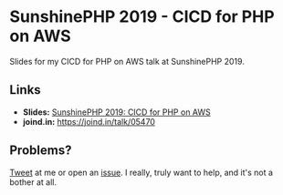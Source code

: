 # SunshinePHP 2019 - CICD for PHP on AWS

Slides for my CICD for PHP on AWS talk at SunshinePHP 2019.

## Links
* **Slides:** [SunshinePHP 2019: CICD for PHP on AWS](CICD%20for%20PHP%20on%20AWS%20-%20SunshinePHP%202019.pdf?raw=true)
* **joind.in:** https://joind.in/talk/05470

## Problems?

[Tweet](https://twitter.com/michaelmoussa) at me or open an [issue](https://github.com/michaelmoussa/talks/issues). I really, truly want to help, and it's not a bother at all.
